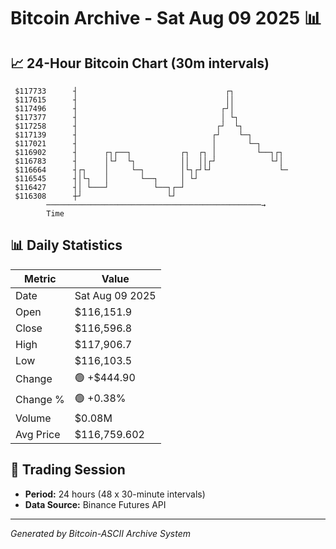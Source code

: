 # Bitcoin Archive - Sat Aug 09 2025 📊

## 📈 24-Hour Bitcoin Chart (30m intervals)

```
 $117733      ┤                                 ┌┐             
 $117615      ┤                                 ││             
 $117496      ┤                                ┌┘│             
 $117377      ┤                                │ └┐            
 $117258      ┤                               ┌┘  └┐           
 $117139      ┤                              ┌┘    └─┐         
 $117021      ┤                              │       └─┐       
 $116902      ┤      ┌┐┌──┐           ┌┐  ┌┐ │         └──┐┌┐  
 $116783      ┤      │└┘  └┐          ││  ││┌┘            └┘│  
 $116664      ┤┌┐    │     └─┐        │└┐┌┘└┘               └─ 
 $116545      ┤│└┐   │       └──┐     │ └┘                     
 $116427      ┤│ └───┘          └──┐┌─┘                        
 $116308      ┼┘                   └┘                          
        ────────────────────────────────────────────────→
        Time
```

## 📊 Daily Statistics

| Metric | Value |
|--------|-------|
| Date | Sat Aug 09 2025 |
| Open | $116,151.9 |
| Close | $116,596.8 |
| High | $117,906.7 |
| Low | $116,103.5 |
| Change | 🟢 +$444.90 |
| Change % | 🟢 +0.38% |
| Volume | $0.08M |
| Avg Price | $116,759.602 |

## 📅 Trading Session

- **Period:** 24 hours (48 x 30-minute intervals)
- **Data Source:** Binance Futures API

---
*Generated by Bitcoin-ASCII Archive System*
